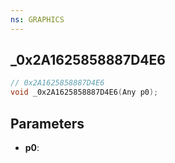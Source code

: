 ```yaml
---
ns: GRAPHICS
---
```

## _0x2A1625858887D4E6

```c
// 0x2A1625858887D4E6
void _0x2A1625858887D4E6(Any p0);
```

## Parameters
* **p0**:
